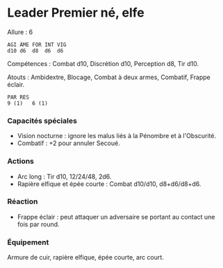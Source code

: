 # Leader Premier né, elfe

Allure : 6

	AGI	ÂME	FOR	INT	VIG
	d10	d6	d8	d6	d6

Compétences : Combat d10, Discrétion d10, Perception d8, Tir d10.

Atouts : Ambidextre, Blocage, Combat à deux armes, Combatif, Frappe éclair.

	PAR	RES
	9 (1)	6 (1)

### Capacités spéciales
- Vision nocturne : ignore les malus liés à la Pénombre et à l'Obscurité.
- Combatif : +2 pour annuler Secoué.

### Actions
- Arc long : Tir d10, 12/24/48, 2d6.
- Rapière elfique et épée courte : Combat d10/d10, d8+d6/d8+d6.

### Réaction 
- Frappe éclair : peut attaquer un adversaire se portant au contact une fois par round.

### Équipement
Armure de cuir, rapière elfique, épée courte, arc court.
